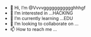 - 👋 Hi, I’m @Vvvvggggggggggghhhgf
- 👀 I’m interested in ...HACKING
- 🌱 I’m currently learning ...EDU
- 💞️ I’m looking to collaborate on ...
- 📫 How to reach me ...

<!---
Vvvvggggggggggghhhgf/Vvvvggggggggggghhhgf is a ✨ special ✨ repository because its `README.md` (this file) appears on your GitHub profile.
You can click the Preview link to take a look at your changes.
--->
